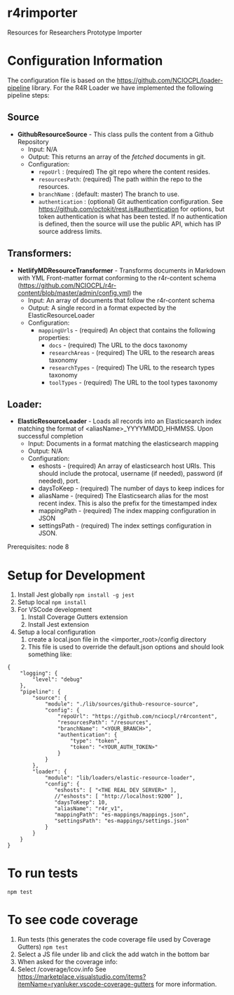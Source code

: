 # r4rimporter
Resources for Researchers Prototype Importer

# Configuration Information
The configuration file is based on the https://github.com/NCIOCPL/loader-pipeline library.  For the R4R Loader we have implemented the following pipeline steps:
## Source 
* **GithubResourceSource** - This class pulls the content from a Github Repository 
  * Input: N/A
  * Output: This returns an array of the *fetched* documents in git.
  * Configuration:
    * `repoUrl` : (required) The git repo where the content resides.
    * `resourcesPath`: (required) The path within the repo to the resources.
    * `branchName` : (default: master) The branch to use.
    * `authentication` : (optional) Git authentication configuration. See https://github.com/octokit/rest.js#authentication for options, but token authentication is what has been tested. If no authentication is defined, then the source will use the public API, which has IP source address limits.   
## Transformers:
* **NetlifyMDResourceTransformer** - Transforms documents in Markdown with YML Front-matter format conforming to the r4r-content schema (https://github.com/NCIOCPL/r4r-content/blob/master/admin/config.yml) the  
  * Input: An array of documents that follow the r4r-content schema
  * Output: A single record in a format expected by the ElasticResourceLoader
  * Configuration:
    * `mappingUrls` - (required) An object that contains the following properties:
      * `docs` - (required) The URL to the docs taxonomy
      * `researchAreas` - (required) The URL to the research areas taxonomy
      * `researchTypes` - (required) The URL to the research types taxonomy
      * `toolTypes` - (required) The URL to the tool types taxonomy
## Loader:
* **ElasticResourceLoader** - Loads all records into an Elasticsearch index matching the format of \<aliasName\>\_YYYYMMDD\_HHMMSS. Upon successful completion
  * Input: Documents in a format matching the elasticsearch mapping
  * Output: N/A
  * Configuration:
    * eshosts - (required) An array of elasticsearch host URIs. This should include the protocal, username (if needed), password (if needed), port.
    * daysToKeep - (required) The number of days to keep indices for
    * aliasName - (required) The Elasticsearch alias for the most recent index. This is also the prefix for the timestamped index
    * mappingPath - (required) The index mapping configuration in JSON
    * settingsPath - (required) The index settings configuration in JSON.
  

Prerequisites: node 8

# Setup for Development
1. Install Jest globally
`npm install -g jest`
2. Setup local
`npm install`
3. For VSCode development
   1. Install Coverage Gutters extension
   2. Install Jest extension
4. Setup a local configuration
   1. create a local.json file in the <importer_root>/config directory
   2. This file is used to override the default.json options and should look something like:
```
{
    "logging": {
        "level": "debug"
    },
    "pipeline": {
        "source": {
            "module": "./lib/sources/github-resource-source",
            "config": {
                "repoUrl": "https://github.com/nciocpl/r4rcontent",
                "resourcesPath": "/resources",
                "branchName": "<YOUR_BRANCH>",
                "authentication": {
                    "type": "token",
                    "token": "<YOUR_AUTH_TOKEN>"
                }
            }
        },
        "loader": {
            "module": "lib/loaders/elastic-resource-loader",
            "config": {
               "eshosts": [ "<THE REAL DEV SERVER>" ],
               //"eshosts": [ "http://localhost:9200" ],
               "daysToKeep": 10,
               "aliasName": "r4r_v1",
               "mappingPath": "es-mappings/mappings.json",
               "settingsPath": "es-mappings/settings.json"
            }
        }
    }
}
```

# To run tests
`npm test`

# To see code coverage
1. Run tests (this generates the code coverage file used by Coverage Gutters)
`npm test`
2. Select a JS file under lib and click the add watch in the bottom bar
3. When asked for the coverage info:
3. Select <projroot>/coverage/lcov.info
See https://marketplace.visualstudio.com/items?itemName=ryanluker.vscode-coverage-gutters for more information.
